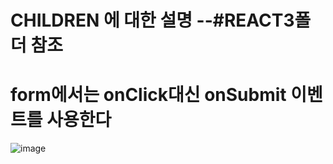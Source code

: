 
# CHILDREN 에 대한 설명  --#REACT3폴더 참조
# form에서는 onClick대신 onSubmit 이벤트를 사용한다

![image](https://github.com/jaejae87/React_basic.md/assets/129706762/e5844197-3573-444d-9a15-034b4aedbfe4)
